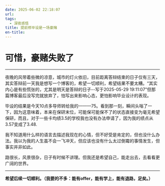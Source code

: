 ```yaml
---
date: 2025-06-02 22:18:07
url: 
tags: 
  - 深夜感悟
title: 提前修毕设是一场豪赌
en-title:
---
```


# 可惜，豪赌失败了
--------------
夜晚的风带着些微的凉意，城市的灯火依旧，目前距离答辩结束的日子仅有三天，其实答辩前一天我是想写一个博客的，希望一切顺利，希望结果不要太糟。“其实内心是有些慌张的，尤其是明天是答辩的日子--写于2025-05-29 19:11:07”但那篇博客最后没写完就放弃了，怕写出来影响心态，更怕影响毕业设计的表现。

毕设的结果是今天10点多导师转给我的———75。看到那一刻，瞬间头嗡了一下，因为这意味着，本来在保研末位，可能保可能保不了的状态直接变为毫无希望保研，而且，对于一些卡均绩3.5的学校我也没有办法申请了，因为我的绩点从3.57变成了3.48.

我不知道用什么样的语言去描述我现在的心情，但不好受是肯定的，但也没什么办法。我以为我的人生虽不会一飞冲天，但应该也没有什么太过倒霉的事情发生，但事实并非如此。

路很长，风景很杂，日子有时候不讲理。但我还是希望自己，能走出去，去看看更广阔的世界。




---

**希望后续一切顺利。（我要的不多：能有offer，能有学上，能有退路，足矣。）**
